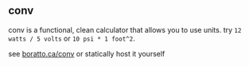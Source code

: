 ## conv
conv is a functional, clean calculator that allows you to use units.
try `12 watts / 5 volts` or `10 psi * 1 foot^2`.

see [boratto.ca/conv](https://boratto.ca/conv) or statically host it yourself
